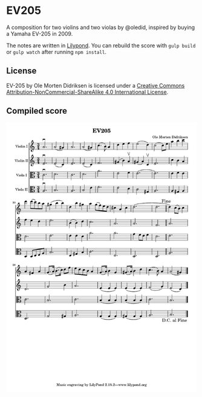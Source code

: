 # EV205
A composition for two violins and two violas by @oledid, inspired by buying a Yamaha EV-205 in 2009.

The notes are written in [Lilypond](https://www.lilypond.org). You can rebuild the score with `gulp build` or `gulp watch` after running `npm install`.


## License
EV-205 by Ole Morten Didriksen is licensed under a [Creative Commons Attribution-NonCommercial-ShareAlike 4.0 International License](http://creativecommons.org/licenses/by-nc-sa/4.0/).

## Compiled score
![EV205 by Ole Morten Didriksen](build/ev205.png)
